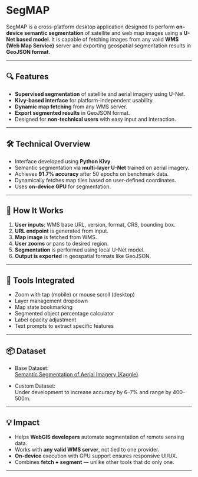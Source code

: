 # SegMAP

SegMAP is a cross-platform desktop application designed to perform **on-device semantic segmentation** of satellite and web map images using a **U-Net based model**. It is capable of fetching images from any valid **WMS (Web Map Service)** server and exporting geospatial segmentation results in **GeoJSON format**.

---

## 🔍 Features

- **Supervised segmentation** of satellite and aerial imagery using U-Net.
- **Kivy-based interface** for platform-independent usability.
- **Dynamic map fetching** from any WMS server.
- **Export segmented results** in GeoJSON format.
- Designed for **non-technical users** with easy input and interaction.

---

## 🛠 Technical Overview

- Interface developed using **Python Kivy**.
- Semantic segmentation via **multi-layer U-Net** trained on aerial imagery.
- Achieves **91.7% accuracy** after 50 epochs on benchmark data.
- Dynamically fetches map tiles based on user-defined coordinates.
- Uses **on-device GPU** for segmentation.

---

## 🧪 How It Works

1. **User inputs**: WMS base URL, version, format, CRS, bounding box.
2. **URL endpoint** is generated from input.
3. **Map image** is fetched from WMS.
4. **User zooms** or pans to desired region.
5. **Segmentation** is performed using local U-Net model.
6. **Output is exported** in geospatial formats like GeoJSON.

---

## 🔧 Tools Integrated

- Zoom with tap (mobile) or mouse scroll (desktop)
- Layer management dropdown
- Map state bookmarking
- Segmented object percentage calculator
- Label opacity adjustment
- Text prompts to extract specific features

---

## 📦 Dataset

- Base Dataset:  
  [Semantic Segmentation of Aerial Imagery (Kaggle)](https://www.kaggle.com/datasets/humansintheloop/semantic-segmentation-of-aerial-imagery)

- Custom Dataset:  
  Under development to increase accuracy by 6–7% and range by 400–500m.

---

## 💡 Impact

- Helps **WebGIS developers** automate segmentation of remote sensing data.
- Works with **any valid WMS server**, not tied to one provider.
- **On-device** execution with GPU support ensures responsive UI/UX.
- Combines **fetch + segment** — unlike other tools that do only one.

---
